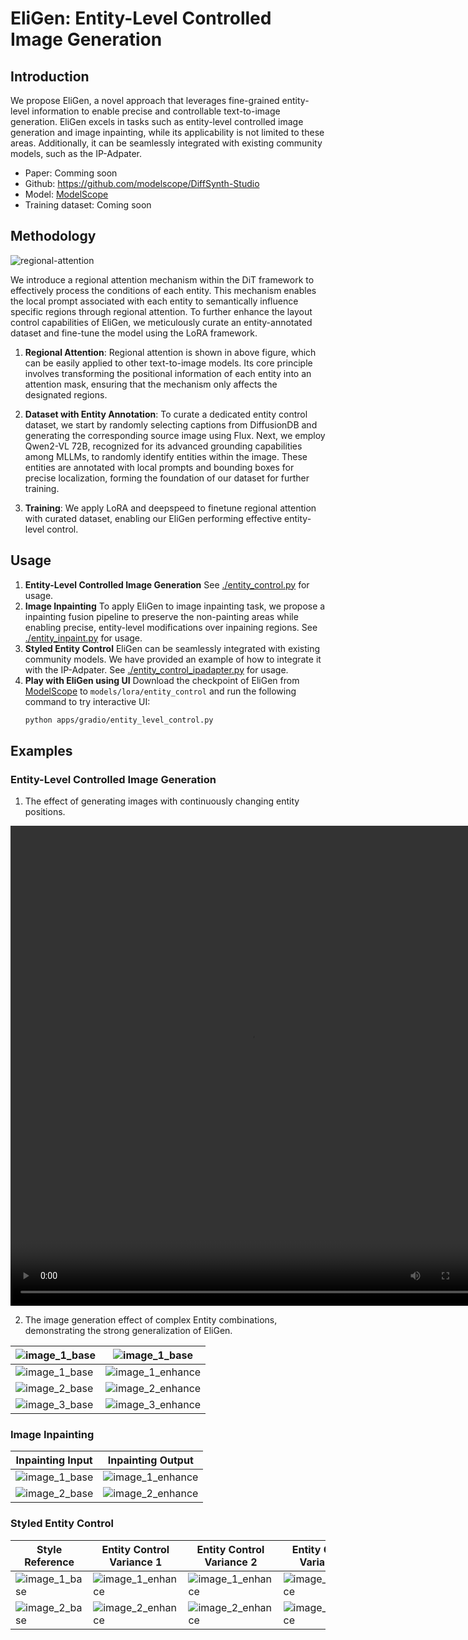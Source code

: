 # EliGen: Entity-Level Controlled Image Generation

## Introduction

We propose EliGen, a novel approach that leverages fine-grained entity-level information to enable precise and controllable text-to-image generation. EliGen excels in tasks such as entity-level controlled image generation and image inpainting, while its applicability is not limited to these areas. Additionally, it can be seamlessly integrated with existing community models, such as the IP-Adpater.

* Paper: Comming soon
* Github: https://github.com/modelscope/DiffSynth-Studio
* Model: [ModelScope](https://www.modelscope.cn/models/DiffSynth-Studio/Eligen)
* Training dataset: Coming soon

## Methodology

![regional-attention](https://github.com/user-attachments/assets/9a147201-15ab-421f-a6c5-701075754478)

We introduce a regional attention mechanism within the DiT framework to effectively process the conditions of each entity. This mechanism enables the local prompt associated with each entity to semantically influence specific regions through regional attention. To further enhance the layout control capabilities of EliGen, we meticulously curate an entity-annotated dataset and fine-tune the model using the LoRA framework. 

1. **Regional Attention**: Regional attention is shown in above figure, which can be easily applied to other text-to-image models. Its core principle involves transforming the positional information of each entity into an attention mask, ensuring that the mechanism only affects the designated regions.
   
2. **Dataset with Entity Annotation**: To curate a dedicated entity control dataset, we start by randomly selecting captions from DiffusionDB and generating the corresponding source image using Flux. Next, we employ Qwen2-VL 72B, recognized for its advanced grounding capabilities among MLLMs, to randomly identify entities within the image. These entities are annotated with local prompts and bounding boxes for precise localization, forming the foundation of our dataset for further training.

3. **Training**: We apply LoRA and deepspeed to finetune regional attention with curated dataset, enabling our EliGen performing effective entity-level control.

## Usage
1. **Entity-Level Controlled Image Generation**
See [./entity_control.py](./entity_control.py) for usage.
2. **Image Inpainting**
   To apply EliGen to image inpainting task, we propose a inpainting fusion pipeline to preserve the non-painting areas while enabling precise, entity-level modifications over inpaining regions.
   See [./entity_inpaint.py](./entity_inpaint.py) for usage.
3. **Styled Entity Control**
   EliGen can be seamlessly integrated with existing community models. We have provided an example of how to integrate it with the IP-Adpater. See [./entity_control_ipadapter.py](./entity_control_ipadapter.py) for usage.
4. **Play with EliGen using UI**
   Download the checkpoint of EliGen from [ModelScope](https://www.modelscope.cn/models/DiffSynth-Studio/Eligen) to `models/lora/entity_control` and run the following command to try interactive UI: 
   ```bash
   python apps/gradio/entity_level_control.py
   ```
## Examples
### Entity-Level Controlled Image Generation

1. The effect of generating images with continuously changing entity positions.
<div style="text-align:center;">
  <video width="768" height="768" controls>
    <source src="https://github.com/user-attachments/assets/4fc76df1-b26a-46e8-a950-865cdf02a38d" type="video/mp4">
    your browser does not support the video tag
  </video>
</div>

2. The image generation effect of complex Entity combinations, demonstrating the strong generalization of EliGen.

|![image_1_base](https://github.com/user-attachments/assets/b8564b28-19b5-424f-bf3c-6476f2923ff9)|![image_1_base](https://github.com/user-attachments/assets/20793715-42d3-46f7-8d62-0cb4cacef38d)|
|-|-|
|![image_1_base](https://github.com/user-attachments/assets/70ef12fe-d300-4b52-9d11-eabc9b5464a8)|![image_1_enhance](https://github.com/user-attachments/assets/7645ce0e-4aa7-4b1e-b7a7-bccfd9796461)|
|![image_2_base](https://github.com/user-attachments/assets/2f1e44e1-8f1f-4c6e-ab7a-1b6861a33a69)|![image_2_enhance](https://github.com/user-attachments/assets/faf78498-57ba-41bd-b516-570c86984515)|
|![image_3_base](https://github.com/user-attachments/assets/206d1cef-2e96-4469-aed5-cdeb06ab9e99)|![image_3_enhance](https://github.com/user-attachments/assets/75d784d6-d5a1-474f-a5d5-ef8074135f35)|
### Image Inpainting
|Inpainting Input|Inpainting Output|
|-|-|
|![image_1_base](https://github.com/user-attachments/assets/5f74c710-bf30-4db1-ae40-a1e1995ccef6)|![image_1_enhance](https://github.com/user-attachments/assets/1cd71177-e956-46d3-86ce-06f774c96efd)|
|![image_2_base](https://github.com/user-attachments/assets/5ef499f3-3d8a-49cc-8ceb-86af7f5cb9f8)|![image_2_enhance](https://github.com/user-attachments/assets/fb967035-7b28-466c-a753-c00135559121)|
### Styled Entity Control
|Style Reference|Entity Control Variance 1|Entity Control Variance 2|Entity Control Variance 3|
|-|-|-|-|
|![image_1_base](https://github.com/user-attachments/assets/5e2dd3ab-37d3-4f58-8e02-ee2f9b238604)|![image_1_enhance](https://github.com/user-attachments/assets/0f6711a2-572a-41b3-938a-95deff6d732d)|![image_1_enhance](https://github.com/user-attachments/assets/ce2e66e5-1fdf-44e8-bca7-555d805a50b1)|![image_1_enhance](https://github.com/user-attachments/assets/ad2da233-2f7c-4065-ab57-b2d84dc2c0e2)|
|![image_2_base](https://github.com/user-attachments/assets/77cf7ceb-48e3-442d-8ffc-5fa4a10fe81a)|![image_2_enhance](https://github.com/user-attachments/assets/59a4f3c2-e59d-40c7-886c-0768f14fcc89)|![image_2_enhance](https://github.com/user-attachments/assets/a9187fb0-489a-49c9-a52f-56b1bd96faf7)|![image_2_enhance](https://github.com/user-attachments/assets/a62caee4-3863-4b56-96ff-e0785c6d93bb)|